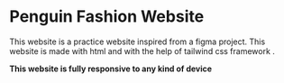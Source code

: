 # Penguin Fashion Website 

This website is a practice website inspired from a figma project. This website is made with html and with the help of tailwind css framework .
 
**This website is fully responsive to any kind of device**